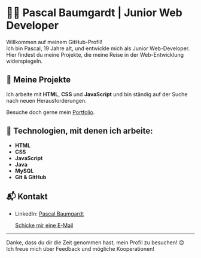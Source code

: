 # 👨‍💻 Pascal Baumgardt | Junior Web Developer

Willkommen auf meinem GitHub-Profil!  
Ich bin Pascal, 19 Jahre alt, und entwickle mich als Junior Web-Developer. Hier findest du meine Projekte, die meine Reise in der Web-Entwicklung widerspiegeln.

## 🚀 Meine Projekte

Ich arbeite mit **HTML**, **CSS** und **JavaScript** und bin ständig auf der Suche nach neuen Herausforderungen.

Besuche doch gerne mein [Portfolio](https://devpascalb.github.io/portfolio/).

## 🔧 Technologien, mit denen ich arbeite:
- **HTML**
- **CSS**
- **JavaScript**
- **Java**
- **MySQL**
- **Git & GitHub**

## 📬 Kontakt

- LinkedIn: [Pascal Baumgardt](https://www.linkedin.com/in/pascal-baumgardt-861b11294/)
  
  [Schicke mir eine E-Mail](mailto:baumgardtpascal4@gmail.com)

---

Danke, dass du dir die Zeit genommen hast, mein Profil zu besuchen! 😊  
Ich freue mich über Feedback und mögliche Kooperationen! 
